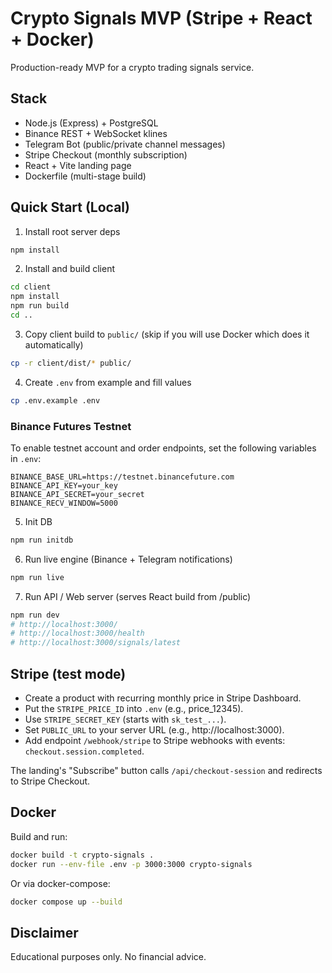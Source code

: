 # Crypto Signals MVP (Stripe + React + Docker)

Production-ready MVP for a crypto trading signals service.

## Stack
- Node.js (Express) + PostgreSQL
- Binance REST + WebSocket klines
- Telegram Bot (public/private channel messages)
- Stripe Checkout (monthly subscription)
- React + Vite landing page
- Dockerfile (multi-stage build)

## Quick Start (Local)

1) Install root server deps
```bash
npm install
```

2) Install and build client
```bash
cd client
npm install
npm run build
cd ..
```

3) Copy client build to `public/` (skip if you will use Docker which does it automatically)
```bash
cp -r client/dist/* public/
```

4) Create `.env` from example and fill values
```bash
cp .env.example .env
```

### Binance Futures Testnet
To enable testnet account and order endpoints, set the following variables in `.env`:

```
BINANCE_BASE_URL=https://testnet.binancefuture.com
BINANCE_API_KEY=your_key
BINANCE_API_SECRET=your_secret
BINANCE_RECV_WINDOW=5000
```

5) Init DB
```bash
npm run initdb
```

6) Run live engine (Binance + Telegram notifications)
```bash
npm run live
```

7) Run API / Web server (serves React build from /public)
```bash
npm run dev
# http://localhost:3000/
# http://localhost:3000/health
# http://localhost:3000/signals/latest
```

## Stripe (test mode)
- Create a product with recurring monthly price in Stripe Dashboard.
- Put the `STRIPE_PRICE_ID` into `.env` (e.g., price_12345).
- Use `STRIPE_SECRET_KEY` (starts with `sk_test_...`).
- Set `PUBLIC_URL` to your server URL (e.g., http://localhost:3000).
- Add endpoint `/webhook/stripe` to Stripe webhooks with events: `checkout.session.completed`.

The landing's "Subscribe" button calls `/api/checkout-session` and redirects to Stripe Checkout.

## Docker
Build and run:
```bash
docker build -t crypto-signals .
docker run --env-file .env -p 3000:3000 crypto-signals
```

Or via docker-compose:
```bash
docker compose up --build
```

## Disclaimer
Educational purposes only. No financial advice.
